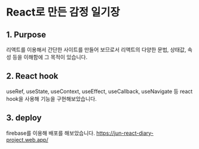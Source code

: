 # React로 만든 감정 일기장

## 1. Purpose
리액트를 이용해서 간단한 사이트를 만들어 보므로서 리액트의 다양한 문법, 상태값, 속성 등을 이해함에 그 목적이 있습니다.

## 2. React hook
useRef, useState, useContext, useEffect, useCallback, useNavigate 등 react hook을 사용해 기능을 구현해보았습니다.

## 3. deploy
firebase를 이용해 배포를 해보았습니다.
https://jun-react-diary-project.web.app/
